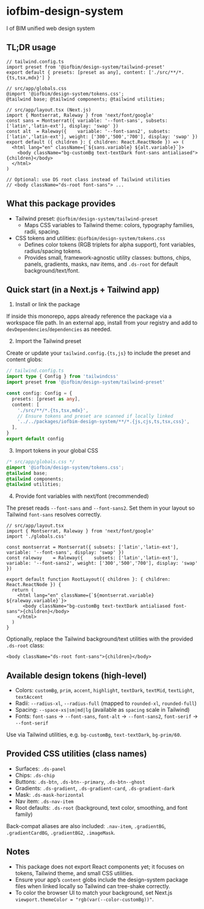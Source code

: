 # iofbim-design-system
I of BIM unified web design system

## TL;DR usage

```tsx
// tailwind.config.ts
import preset from '@iofbim/design-system/tailwind-preset'
export default { presets: [preset as any], content: ['./src/**/*.{ts,tsx,mdx}'] }

// src/app/globals.css
@import '@iofbim/design-system/tokens.css';
@tailwind base; @tailwind components; @tailwind utilities;

// src/app/layout.tsx (Next.js)
import { Montserrat, Raleway } from 'next/font/google'
const sans = Montserrat({ variable: '--font-sans', subsets: ['latin','latin-ext'], display: 'swap' })
const alt  = Raleway({    variable: '--font-sans2', subsets: ['latin','latin-ext'], weight: ['300','500','700'], display: 'swap' })
export default ({ children }: { children: React.ReactNode }) => (
  <html lang="en" className={`${sans.variable} ${alt.variable}`}>
    <body className="bg-customBg text-textDark font-sans antialiased">{children}</body>
  </html>
)

// Optional: use DS root class instead of Tailwind utilities
// <body className="ds-root font-sans"> ...
```

## What this package provides

- Tailwind preset: `@iofbim/design-system/tailwind-preset`
  - Maps CSS variables to Tailwind theme: colors, typography families, radii, spacing.
- CSS tokens and utilities: `@iofbim/design-system/tokens.css`
  - Defines color tokens (RGB triplets for alpha support), font variables, radius/spacing tokens.
  - Provides small, framework-agnostic utility classes: buttons, chips, panels, gradients, masks, nav items, and `.ds-root` for default background/text/font.

## Quick start (in a Next.js + Tailwind app)

1) Install or link the package

If inside this monorepo, apps already reference the package via a workspace file path. In an external app, install from your registry and add to `devDependencies`/`dependencies` as needed.

2) Import the Tailwind preset

Create or update your `tailwind.config.{ts,js}` to include the preset and content globs:

```ts
// tailwind.config.ts
import type { Config } from 'tailwindcss'
import preset from '@iofbim/design-system/tailwind-preset'

const config: Config = {
  presets: [preset as any],
  content: [
    './src/**/*.{ts,tsx,mdx}',
    // Ensure tokens and preset are scanned if locally linked
    '../../packages/iofbim-design-system/**/*.{js,cjs,ts,tsx,css}',
  ],
}
export default config
```

3) Import tokens in your global CSS

```css
/* src/app/globals.css */
@import '@iofbim/design-system/tokens.css';
@tailwind base;
@tailwind components;
@tailwind utilities;
```

4) Provide font variables with next/font (recommended)

The preset reads `--font-sans` and `--font-sans2`. Set them in your layout so Tailwind `font-sans` resolves correctly.

```tsx
// src/app/layout.tsx
import { Montserrat, Raleway } from 'next/font/google'
import './globals.css'

const montserrat = Montserrat({ subsets: ['latin','latin-ext'], variable: '--font-sans', display: 'swap' })
const raleway    = Raleway({    subsets: ['latin','latin-ext'], variable: '--font-sans2', weight: ['300','500','700'], display: 'swap' })

export default function RootLayout({ children }: { children: React.ReactNode }) {
  return (
    <html lang="en" className={`${montserrat.variable} ${raleway.variable}`}>
      <body className="bg-customBg text-textDark antialiased font-sans">{children}</body>
    </html>
  )
}
```

Optionally, replace the Tailwind background/text utilities with the provided `.ds-root` class:

```tsx
<body className="ds-root font-sans">{children}</body>
```

## Available design tokens (high-level)

- Colors: `customBg`, `prim`, `accent`, `highlight`, `textDark`, `textMid`, `textLight`, `textAccent`
- Radii: `--radius-xl`, `--radius-full` (mapped to `rounded-xl`, `rounded-full`)
- Spacing: `--space-xs|sm|md|lg` (available as `spacing` scale in Tailwind)
- Fonts: `font-sans` → `--font-sans`, `font-alt` → `--font-sans2`, `font-serif` → `--font-serif`

Use via Tailwind utilities, e.g. `bg-customBg`, `text-textDark`, `bg-prim/60`.

## Provided CSS utilities (class names)

- Surfaces: `.ds-panel`
- Chips: `.ds-chip`
- Buttons: `.ds-btn`, `.ds-btn--primary`, `.ds-btn--ghost`
- Gradients: `.ds-gradient`, `.ds-gradient-card`, `.ds-gradient-dark`
- Mask: `.ds-mask-horizontal`
- Nav item: `.ds-nav-item`
- Root defaults: `.ds-root` (background, text color, smoothing, and font family)

Back-compat aliases are also included: `.nav-item`, `.gradientBG`, `.gradientCardBG`, `.gradientBG2`, `.imageMask`.

## Notes

- This package does not export React components yet; it focuses on tokens, Tailwind theme, and small CSS utilities.
- Ensure your app’s `content` globs include the design-system package files when linked locally so Tailwind can tree-shake correctly.
- To color the browser UI to match your background, set Next.js `viewport.themeColor = "rgb(var(--color-customBg))"`.

